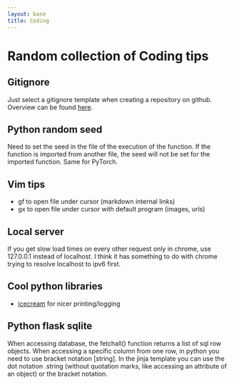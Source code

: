 ```yaml
---
layout: base
title: Coding
---
```


# Random collection of Coding tips

## Gitignore

Just select a gitignore template when creating a repository on github. Overview can be found [here](https://github.com/github/gitignore).


## Python random seed

Need to set the seed in the file of the execution of the function. If the function is imported from another file, the seed will not be set for the imported function. Same for PyTorch.

## Vim tips

- gf to open file under cursor (markdown internal links)
- gx to open file under cursor with default program (images, urls)

## Local server

If you get slow load times on every other request only in chrome, use 127.0.0.1 instead of localhost.
I think it has something to do with chrome trying to resolve localhost to ipv6 first.

## Cool python libraries

- [icecream](https://github.com/gruns/icecream) for nicer printing/logging

## Python flask sqlite

When accessing database, the fetchall() function returns a list of sql row objects.
When accessing a specific column from one row, in python you need to use bracket notation [string].
In the jinja template you can use the dot notation .string (without quotation marks, like accessing an attribute of an object) or the bracket notation.
